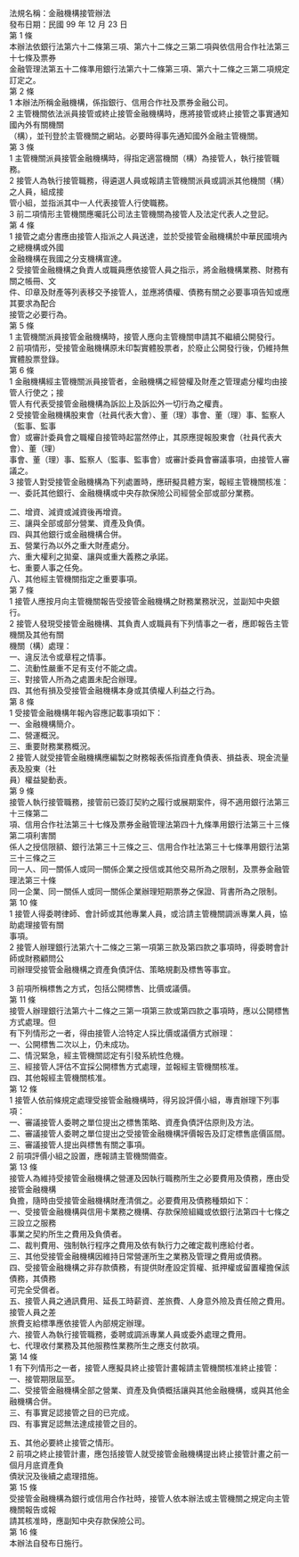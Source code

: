法規名稱：金融機構接管辦法  
發布日期：民國 99 年 12 月 23 日  
第 1 條  
本辦法依銀行法第六十二條第三項、第六十二條之三第二項與依信用合作社法第三十七條及票券  
金融管理法第五十二條準用銀行法第六十二條第三項、第六十二條之三第二項規定訂定之。  
第 2 條  
1 本辦法所稱金融機構，係指銀行、信用合作社及票券金融公司。  
2 主管機關依法派員接管或終止接管金融機構時，應將接管或終止接管之事實通知國內外有關機關  
（構），並刊登於主管機關之網站。必要時得事先通知國外金融主管機關。  
第 3 條  
1 主管機關派員接管金融機構時，得指定適當機關（構）為接管人，執行接管職務。  
2 接管人為執行接管職務，得遴選人員或報請主管機關派員或調派其他機關（構）之人員，組成接  
管小組，並指派其中一人代表接管人行使職務。  
3 前二項情形主管機關應囑託公司法主管機關為接管人及法定代表人之登記。  
第 4 條  
1 接管之處分書應由接管人指派之人員送達，並於受接管金融機構於中華民國境內之總機構或外國  
金融機構在我國之分支機構宣達。  
2 受接管金融機構之負責人或職員應依接管人員之指示，將金融機構業務、財務有關之帳冊、文  
件、印章及財產等列表移交予接管人，並應將債權、債務有關之必要事項告知或應其要求為配合  
接管之必要行為。  
第 5 條  
1 主管機關派員接管金融機構時，接管人應向主管機關申請其不繼續公開發行。  
2 前項情形，受接管金融機構原未印製實體股票者，於廢止公開發行後，仍維持無實體股票登錄。  
第 6 條  
1 金融機構經主管機關派員接管者，金融機構之經營權及財產之管理處分權均由接管人行使之；接  
管人有代表受接管金融機構為訴訟上及訴訟外一切行為之權責。  
2 受接管金融機構股東會（社員代表大會）、董（理）事會、董（理）事、監察人（監事、監事  
會）或審計委員會之職權自接管時起當然停止，其原應提報股東會（社員代表大會）、董（理）  
事會、董（理）事、監察人（監事、監事會）或審計委員會審議事項，由接管人審議之。  
3 接管人對受接管金融機構為下列處置時，應研擬具體方案，報經主管機關核准：  
一、委託其他銀行、金融機構或中央存款保險公司經營全部或部分業務。  


二、增資、減資或減資後再增資。  
三、讓與全部或部分營業、資產及負債。  
四、與其他銀行或金融機構合併。  
五、營業行為以外之重大財產處分。  
六、重大權利之拋棄、讓與或重大義務之承諾。  
七、重要人事之任免。  
八、其他經主管機關指定之重要事項。  
第 7 條  
1 接管人應按月向主管機關報告受接管金融機構之財務業務狀況，並副知中央銀行。  
2 接管人發現受接管金融機構、其負責人或職員有下列情事之一者，應即報告主管機關及其他有關  
機關（構）處理：  
一、違反法令或章程之情事。  
二、流動性嚴重不足有支付不能之虞。  
三、對接管人所為之處置未配合辦理。  
四、其他有損及受接管金融機構本身或其債權人利益之行為。  
第 8 條  
1 受接管金融機構年報內容應記載事項如下：  
一、金融機構簡介。  
二、營運概況。  
三、重要財務業務概況。  
2 接管人就受接管金融機構應編製之財務報表係指資產負債表、損益表、現金流量表及股東（社  
員）權益變動表。  
第 9 條  
接管人執行接管職務，接管前已簽訂契約之履行或展期案件，得不適用銀行法第三十三條第二  
項、信用合作社法第三十七條及票券金融管理法第四十九條準用銀行法第三十三條第二項利害關  
係人之授信限額、銀行法第三十三條之三、信用合作社法第三十七條準用銀行法第三十三條之三  
同一人、同一關係人或同一關係企業之授信或其他交易所為之限制，及票券金融管理法第三十條  
同一企業、同一關係人或同一關係企業辦理短期票券之保證、背書所為之限制。  
第 10 條  
1 接管人得委聘律師、會計師或其他專業人員，或洽請主管機關調派專業人員，協助處理接管有關  
事項。  
2 接管人辦理銀行法第六十二條之三第一項第三款及第四款之事項時，得委聘會計師或財務顧問公  
司辦理受接管金融機構之資產負債評估、策略規劃及標售等事宜。  


3 前項所稱標售之方式，包括公開標售、比價或議價。  
第 11 條  
接管人辦理銀行法第六十二條之三第一項第三款或第四款之事項時，應以公開標售方式處理。但  
有下列情形之一者，得由接管人洽特定人採比價或議價方式辦理：  
一、公開標售二次以上，仍未成功。  
二、情況緊急，經主管機關認定有引發系統性危機。  
三、經接管人評估不宜採公開標售方式處理，並報經主管機關核准。  
四、其他報經主管機關核准。  
第 12 條  
1 接管人依前條規定處理受接管金融機構時，得另設評價小組，專責辦理下列事項：  
一、審議接管人委聘之單位提出之標售策略、資產負債評估原則及方法。  
二、審議接管人委聘之單位提出之受接管金融機構評價報告及訂定標售底價區間。  
三、審議接管人提出與標售有關之事項。  
2 前項評價小組之設置，應報請主管機關備查。  
第 13 條  
接管人為維持受接管金融機構之營運及因執行職務所生之必要費用及債務，應由受接管金融機構  
負擔，隨時由受接管金融機構財產清償之。必要費用及債務種類如下：  
一、受接管金融機構與信用卡業務之機構、存款保險組織或依銀行法第四十七條之三設立之服務  
事業之契約所生之費用及負債者。  
二、裁判費用、強制執行程序之費用及依有執行力之確定裁判應給付者。  
三、其他受接管金融機構因維持日常營運所生之業務及管理之費用或債務。  
四、受接管金融機構之非存款債務，有提供財產設定質權、抵押權或留置權擔保該債務，其債務  
可完全受償者。  
五、接管人員之通訊費用、延長工時薪資、差旅費、人身意外險及責任險之費用。接管人員之差  
旅費支給標準應依接管人內部規定辦理。  
六、接管人為執行接管職務，委聘或調派專業人員或委外處理之費用。  
七、代理收付業務及其他服務性業務所生之應支付款項。  
第 14 條  
1 有下列情形之一者，接管人應擬具終止接管計畫報請主管機關核准終止接管：  
一、接管期限屆至。  
二、受接管金融機構全部之營業、資產及負債概括讓與其他金融機構，或與其他金融機構合併。  
三、有事實足認接管之目的已完成。  
四、有事實足認無法達成接管之目的。  


五、其他必要終止接管之情形。  
2 前項之終止接管計畫，應包括接管人就受接管金融機構提出終止接管計畫之前一個月月底資產負  
債狀況及後續之處理措施。  
第 15 條  
受接管金融機構為銀行或信用合作社時，接管人依本辦法或主管機關之規定向主管機關報告或報  
請其核准時，應副知中央存款保險公司。  
第 16 條  
本辦法自發布日施行。  


